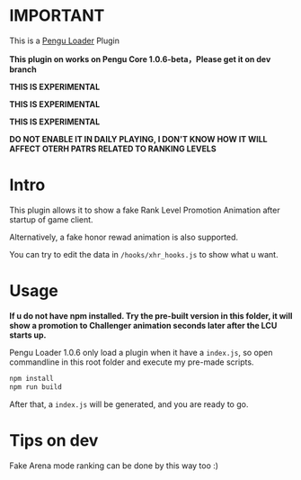 # IMPORTANT

This is a [Pengu Loader](https://github.com/PenguLoader/PenguLoader) Plugin

**This plugin on works on  Pengu Core 1.0.6-beta，Please get it on dev branch**

**THIS IS EXPERIMENTAL**

**THIS IS EXPERIMENTAL**

**THIS IS EXPERIMENTAL**

**DO NOT ENABLE IT IN DAILY PLAYING, I DON'T KNOW HOW IT WILL AFFECT OTERH PATRS RELATED TO RANKING LEVELS**

# Intro
This plugin allows it to show a fake Rank Level Promotion Animation after startup of game client.

Alternatively, a fake honor rewad animation is also supported.

You can try to edit the data in `/hooks/xhr_hooks.js` to  show what u want.

# Usage

**If u do not have npm installed. Try the pre-built version in this folder, it will show a promotion to Challenger animation seconds later after the LCU starts up.**

Pengu Loader 1.0.6 only load a plugin when it have a `index.js`, so open commandline in this root folder and execute my pre-made scripts.

```bash
npm install
npm run build
```
After that, a `index.js` will be generated, and you are ready to go.



# Tips on dev

Fake Arena mode ranking can be done by this way too :)

